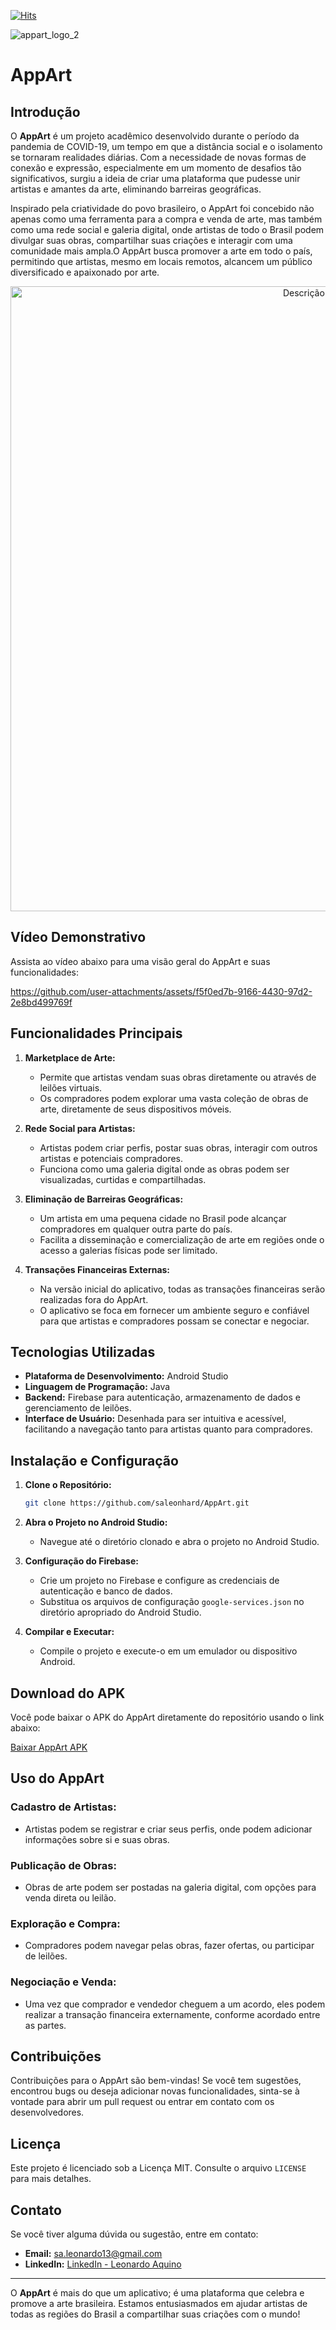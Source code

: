 [![Hits](https://hits.seeyoufarm.com/api/count/incr/badge.svg?url=https%3A%2F%2Fgithub.com%2Fsaleonhard%2FAppArt&count_bg=%2379C83D&title_bg=%23555555&icon=&icon_color=%23E7E7E7&title=hits&edge_flat=false)](https://hits.seeyoufarm.com)

![appart_logo_2](https://github.com/user-attachments/assets/5fce5f4a-5726-4448-8203-3b06a570c8d7)

# AppArt

## Introdução
O **AppArt** é um projeto acadêmico desenvolvido durante o período da pandemia de COVID-19, um tempo em que a distância social e o isolamento se tornaram realidades diárias. Com a necessidade de novas formas de conexão e expressão, especialmente em um momento de desafios tão significativos, surgiu a ideia de criar uma plataforma que pudesse unir artistas e amantes da arte, eliminando barreiras geográficas.

Inspirado pela criatividade do povo brasileiro, o AppArt foi concebido não apenas como uma ferramenta para a compra e venda de arte, mas também como uma rede social e galeria digital, onde artistas de todo o Brasil podem divulgar suas obras, compartilhar suas criações e interagir com uma comunidade mais ampla.O AppArt busca promover a arte em todo o país, permitindo que artistas, mesmo em locais remotos, alcancem um público diversificado e apaixonado por arte.

<p align="center">
  <img src="https://github.com/user-attachments/assets/05f0118c-11ca-484c-9682-d2d1b794832a" alt="Descrição da Imagem" width="1000"/>
</p>

  
## Vídeo Demonstrativo

Assista ao vídeo abaixo para uma visão geral do AppArt e suas funcionalidades:

https://github.com/user-attachments/assets/f5f0ed7b-9166-4430-97d2-2e8bd499769f

## Funcionalidades Principais
1. **Marketplace de Arte:**
   - Permite que artistas vendam suas obras diretamente ou através de leilões virtuais.
   - Os compradores podem explorar uma vasta coleção de obras de arte, diretamente de seus dispositivos móveis.

2. **Rede Social para Artistas:**
   - Artistas podem criar perfis, postar suas obras, interagir com outros artistas e potenciais compradores.
   - Funciona como uma galeria digital onde as obras podem ser visualizadas, curtidas e compartilhadas.

3. **Eliminação de Barreiras Geográficas:**
   - Um artista em uma pequena cidade no Brasil pode alcançar compradores em qualquer outra parte do país.
   - Facilita a disseminação e comercialização de arte em regiões onde o acesso a galerias físicas pode ser limitado.

4. **Transações Financeiras Externas:**
   - Na versão inicial do aplicativo, todas as transações financeiras serão realizadas fora do AppArt.
   - O aplicativo se foca em fornecer um ambiente seguro e confiável para que artistas e compradores possam se conectar e negociar.

## Tecnologias Utilizadas
- **Plataforma de Desenvolvimento:** Android Studio
- **Linguagem de Programação:** Java
- **Backend:** Firebase para autenticação, armazenamento de dados e gerenciamento de leilões.
- **Interface de Usuário:** Desenhada para ser intuitiva e acessível, facilitando a navegação tanto para artistas quanto para compradores.

## Instalação e Configuração
1. **Clone o Repositório:**
   ```bash
   git clone https://github.com/saleonhard/AppArt.git
2. **Abra o Projeto no Android Studio:**

   - Navegue até o diretório clonado e abra o projeto no Android Studio.

3. **Configuração do Firebase:**

   - Crie um projeto no Firebase e configure as credenciais de autenticação e banco de dados.
   - Substitua os arquivos de configuração `google-services.json` no diretório apropriado do Android Studio.

4. **Compilar e Executar:**

   - Compile o projeto e execute-o em um emulador ou dispositivo Android.

## Download do APK

Você pode baixar o APK do AppArt diretamente do repositório usando o link abaixo:

[Baixar AppArt APK](https://github.com/saleonhard/AppArt/raw/main/releases/v1.0/AppArt.apk)

## Uso do AppArt

### Cadastro de Artistas:

   - Artistas podem se registrar e criar seus perfis, onde podem adicionar informações sobre si e suas obras.

### Publicação de Obras:

   - Obras de arte podem ser postadas na galeria digital, com opções para venda direta ou leilão.

### Exploração e Compra:

   - Compradores podem navegar pelas obras, fazer ofertas, ou participar de leilões.

### Negociação e Venda:

   - Uma vez que comprador e vendedor cheguem a um acordo, eles podem realizar a transação financeira externamente, conforme acordado entre as partes.

## Contribuições

Contribuições para o AppArt são bem-vindas! Se você tem sugestões, encontrou bugs ou deseja adicionar novas funcionalidades, sinta-se à vontade para abrir um pull request ou entrar em contato com os desenvolvedores.


## Licença

Este projeto é licenciado sob a Licença MIT. Consulte o arquivo `LICENSE` para mais detalhes.

## Contato

Se você tiver alguma dúvida ou sugestão, entre em contato:
    
- **Email:** sa.leonardo13@gmail.com
- **LinkedIn:** [LinkedIn - Leonardo Aquino](https://linkedin.com/in/aquinoleonardo/)

---

O **AppArt** é mais do que um aplicativo; é uma plataforma que celebra e promove a arte brasileira. Estamos entusiasmados em ajudar artistas de todas as regiões do Brasil a compartilhar suas criações com o mundo!
